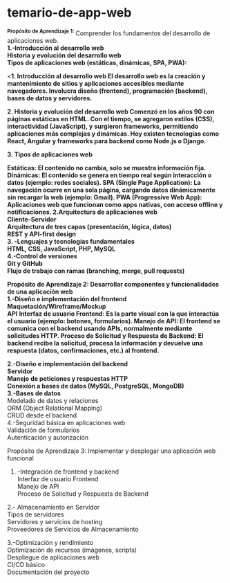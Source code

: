 # temario-de-app-web  

<sup>**Propósito de Aprendizaje 1:** </sup> Comprender los fundamentos del desarrollo de aplicaciones web.  
**1.-Introducción al desarrollo web**  
**Historia y evolución del desarrollo web**   
**Tipos de aplicaciones web (estáticas, dinámicas, SPA, PWA):**  

<**1. Introducción al desarrollo web El desarrollo web es la creación y mantenimiento de sitios y aplicaciones accesibles mediante navegadores. Involucra diseño (frontend), programación (backend), bases de datos y servidores.**  

**2. Historia y evolución del desarrollo web Comenzó en los años 90 con páginas estáticas en HTML. Con el tiempo, se agregaron estilos (CSS), interactividad (JavaScript), y surgieron frameworks, permitiendo aplicaciones más complejas y dinámicas. Hoy existen tecnologías como React, Angular y frameworks para backend como Node.js o Django.**  

**3. Tipos de aplicaciones web**  

**Estáticas: El contenido no cambia, solo se muestra información fija.
Dinámicas: El contenido se genera en tiempo real según interacción o datos (ejemplo: redes sociales).
SPA (Single Page Application): La navegación ocurre en una sola página, cargando datos dinámicamente sin recargar la web (ejemplo: Gmail).
PWA (Progressive Web App): Aplicaciones web que funcionan como apps nativas, con acceso offline y notificaciones.
2.Arquitectura de aplicaciones web  
Cliente-Servidor  
Arquitectura de tres capas (presentación, lógica, datos)  
REST y API-first design  
3. -Lenguajes y tecnologías fundamentales  
HTML, CSS, JavaScript, PHP, MySQL  
4.-Control de versiones  
Git y GitHub  
Flujo de trabajo con ramas (branching, merge, pull requests)**  


 
**Propósito de Aprendizaje 2: Desarrollar componentes y funcionalidades de una aplicación web**  
**1.-Diseño e implementación del frontend  
Maquetación/Wireframe/Mockup  
API** 
**Interfaz de usuario Frontend: Es la parte visual con la que interactúa el usuario (ejemplo: botones, formularios).
Manejo de API: El frontend se comunica con el backend usando APIs, normalmente mediante solicitudes HTTP.
Proceso de Solicitud y Respuesta de Backend: El backend recibe la solicitud, procesa la información y devuelve una respuesta (datos, confirmaciones, etc.) al frontend.**  


**2.-Diseño e implementación del backend  
Servidor  
Manejo de peticiones y respuestas HTTP  
Conexión a bases de datos (MySQL, PostgreSQL, MongoDB)**  
**3.-Bases de datos**  
 Modelado de datos y relaciones  
ORM (Object Relational Mapping)  
CRUD desde el backend    
4.-Seguridad básica en aplicaciones web  
Validación de formularios  
Autenticación y autorización   

Propósito de Aprendizaje 3: Implementar y desplegar una aplicación web funcional  
1. -Integración de frontend y backend  
Interfaz de usuario Frontend  
Manejo de API  
Proceso de Solicitud y Respuesta de Backend  
  
2.- Almacenamiento en Servidor  
Tipos de servidores   
Servidores y servicios de hosting   
Proveedores de Servicios de Almacenamiento  

3.-Optimización y rendimiento  
Optimización de recursos (imágenes, scripts)  
Despliegue de aplicaciones web  
CI/CD básico  
Documentación del proyecto  


